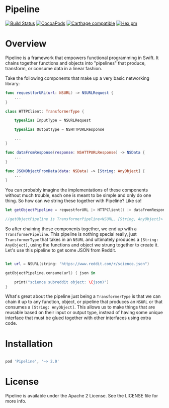 # Pipeline

[![Build Status](https://travis-ci.org/patgoley/Pipeline.svg?branch=master)](https://travis-ci.org/patgoley/Pipeline) [![CocoaPods](https://img.shields.io/cocoapods/v/Pipeline.svg)]() [![Carthage compatible](https://img.shields.io/badge/Carthage-compatible-4BC51D.svg?style=flat)](https://github.com/Carthage/Carthage) [![Hex.pm](https://img.shields.io/hexpm/l/plug.svg?maxAge=2592000)]()

# Overview

Pipeline is a framework that empowers functional programming in Swift. It chains together functions and objects into "pipelines" that produce, transform, or consume data in a linear fashion.

Take the following components that make up a very basic networking library:


``` swift
func requestforURL(url: NSURL) -> NSURLRequest {
    ...
}

class HTTPClient: TransformerType {

    typealias InputType = NSURLRequest

    typealias OutputType = NSHTTPURLResponse

    ...
}

func dataFromResponse(response: NSHTTPURLResponse) -> NSData {
    ...
}

func JSONObjectFromData(data: NSData) -> [String: AnyObject] {
    ...
}

```

You can probably imagine the implementations of these components without much trouble, each one is meant to be simple and only do one thing. So how can we string these together with Pipeline? Like so!

``` swift
let getObjectPipeline = requestforURL |> HTTPClient() |> dataFromResponse |> JSONObjectFromData

//getObjectPipeline is TransformerPipeline<NSURL, [String, AnyObject]>
```

So after chaining these components together, we end up with a `TransformerPipeline`. This pipeline is nothing special really, just `TransformerType` that takes in an `NSURL` and ultimately produces a `[String: AnyObject]`, using the functions and object we strung together to create it. Let's use this pipeline to get some JSON from Reddit.

``` swift

let url = NSURL(string: "https://www.reddit.com/r/science.json")

getObjectPipeline.consume(url) { json in

    print("science subreddit object: \(json)")
}

```

What's great about the pipeline just being a `TransformerType` is that we can chain it up to any function, object, or pipeline that produces an `NSURL` or that consumes a `[String: AnyObject]`. This allows us to make things that are reusable based on their input or output type, instead of having some unique interface that must be glued together with other interfaces using extra code.

# Installation

``` ruby

pod 'Pipeline', '~> 2.0'

```

# License

Pipeline is available under the Apache 2 License. See the LICENSE file for more info.
